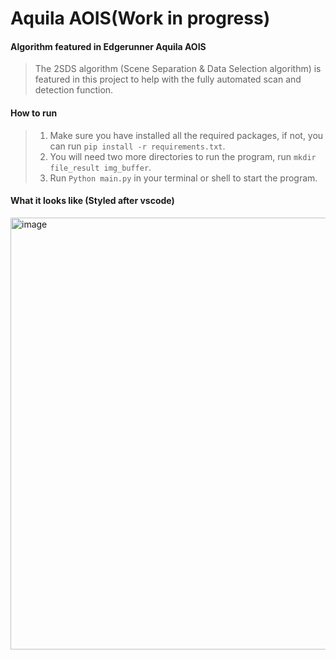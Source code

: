 # Aquila AOIS(Work in progress)

#### Algorithm featured in Edgerunner Aquila AOIS

> The 2SDS algorithm (Scene Separation & Data Selection algorithm) is featured in this project to help with the fully automated scan and detection function. 

#### How to run

> 1. Make sure you have installed all the required packages, if not, you can run `pip install -r requirements.txt`.   
> 2. You will need two more directories to run the program, run `mkdir file_result img_buffer`. 
> 3. Run `Python main.py` in your terminal or shell to start the program.

#### What it looks like (Styled after vscode)

<img width="1200" height="691" alt="image" src="https://github.com/user-attachments/assets/32e96639-385b-430d-b88d-ead231ddeaec" />

